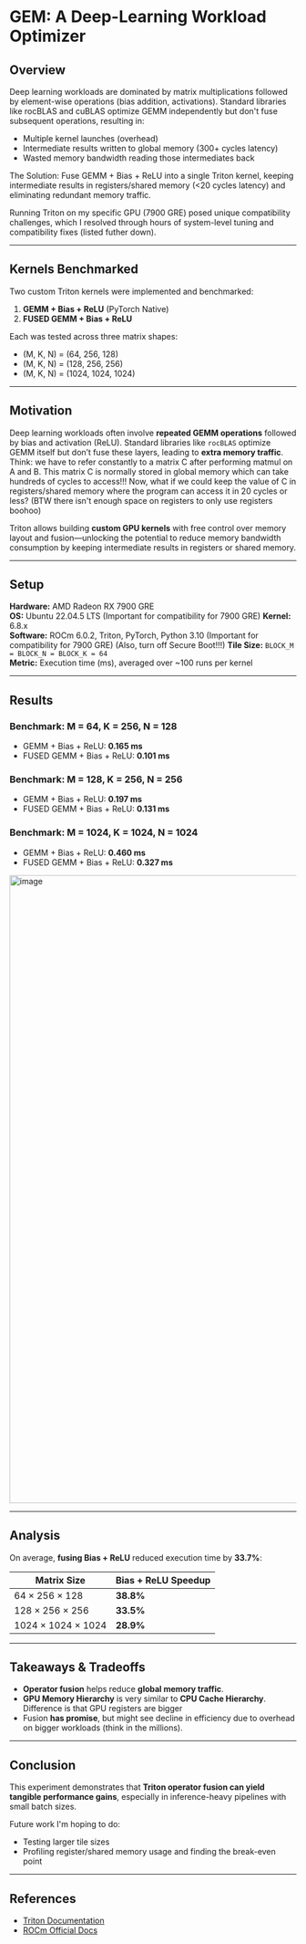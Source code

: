 # GEM: A Deep-Learning Workload Optimizer

## Overview

Deep learning workloads are dominated by matrix multiplications followed by element-wise operations (bias addition, activations). Standard libraries like rocBLAS and cuBLAS optimize GEMM independently but don't fuse subsequent operations, resulting in:

- Multiple kernel launches (overhead)
- Intermediate results written to global memory (300+ cycles latency)
- Wasted memory bandwidth reading those intermediates back

The Solution: Fuse GEMM + Bias + ReLU into a single Triton kernel, keeping intermediate results in registers/shared memory (<20 cycles latency) and eliminating redundant memory traffic.

Running Triton on my specific GPU (7900 GRE) posed unique compatibility challenges, which I resolved through hours of system-level tuning and compatibility fixes (listed futher down).

---

## Kernels Benchmarked

Two custom Triton kernels were implemented and benchmarked:

1. **GEMM + Bias + ReLU** (PyTorch Native)
2. **FUSED GEMM + Bias + ReLU**

Each was tested across three matrix shapes:

- (M, K, N) = (64, 256, 128)  
- (M, K, N) = (128, 256, 256)  
- (M, K, N) = (1024, 1024, 1024)

---

## Motivation

Deep learning workloads often involve **repeated GEMM operations** followed by bias and activation (ReLU). Standard libraries like `rocBLAS` optimize GEMM itself but don’t fuse these layers, leading to **extra memory traffic**. Think: we have to refer constantly to a matrix C after performing matmul on A and B. This matrix C is normally stored in global memory which can take hundreds of cycles to access!!! Now, what if we could keep the value of C in registers/shared memory where the program can access it in 20 cycles or less? (BTW there isn't enough space on registers to only use registers boohoo)

Triton allows building **custom GPU kernels** with free control over memory layout and fusion—unlocking the potential to reduce memory bandwidth consumption by keeping intermediate results in registers or shared memory.

---

## Setup

**Hardware:** AMD Radeon RX 7900 GRE  
**OS:** Ubuntu 22.04.5 LTS  (Important for compatibility for 7900 GRE)
**Kernel:** 6.8.x  
**Software:** ROCm 6.0.2, Triton, PyTorch, Python 3.10  (Important for compatibility for 7900 GRE) (Also, turn off Secure Boot!!!)
**Tile Size:** `BLOCK_M = BLOCK_N = BLOCK_K = 64`  
**Metric:** Execution time (ms), averaged over ~100 runs per kernel

---

## Results

### Benchmark: M = 64, K = 256, N = 128
- GEMM + Bias + ReLU: **0.165 ms**
- FUSED GEMM + Bias + ReLU: **0.101 ms**

### Benchmark: M = 128, K = 256, N = 256
- GEMM + Bias + ReLU: **0.197 ms**
- FUSED GEMM + Bias + ReLU: **0.131 ms**

### Benchmark: M = 1024, K = 1024, N = 1024
- GEMM + Bias + ReLU: **0.460 ms**
- FUSED GEMM + Bias + ReLU: **0.327 ms**


<img width="1697" height="1101" alt="image" src="https://github.com/user-attachments/assets/8d20a290-5821-4c89-bbd6-84dde51419fa" />


---

## Analysis

On average, **fusing Bias + ReLU** reduced execution time by **33.7%**:

| Matrix Size        | Bias + ReLU Speedup |
|--------------------|---------------------|
| 64 × 256 × 128     | **38.8%**           |
| 128 × 256 × 256    | **33.5%**           |
| 1024 × 1024 × 1024 | **28.9%**           |

---

## Takeaways & Tradeoffs

- **Operator fusion** helps reduce **global memory traffic**.
- **GPU Memory Hierarchy** is very similar to **CPU Cache Hierarchy**. Difference is that GPU registers are bigger
- Fusion **has promise**, but might see decline in efficiency due to overhead on bigger workloads (think in the millions). 

---

## Conclusion

This experiment demonstrates that **Triton operator fusion can yield tangible performance gains**, especially in inference-heavy pipelines with small batch sizes.

Future work I'm hoping to do:
- Testing larger tile sizes
- Profiling register/shared memory usage and finding the break-even point

---

## References

- [Triton Documentation](https://github.com/openai/triton)  
- [ROCm Official Docs](https://rocmdocs.amd.com)

